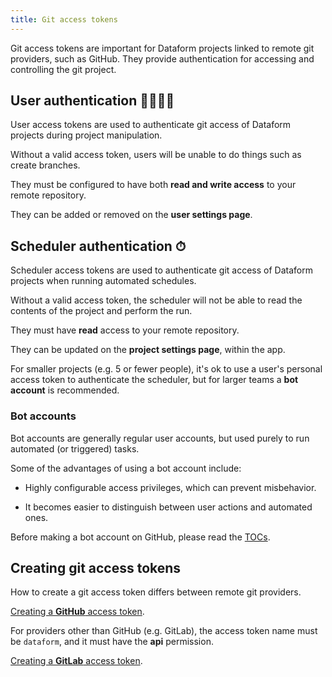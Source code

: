 ```yaml
---
title: Git access tokens
---
```


Git access tokens are important for Dataform projects linked to remote git providers, such as GitHub. They provide authentication for accessing and controlling the git project.

## User authentication 🙋‍♂️🙋‍♀️

User access tokens are used to authenticate git access of Dataform projects during project manipulation.

Without a valid access token, users will be unable to do things such as create branches.

They must be configured to have both **read and write access** to your remote repository.

They can be added or removed on the **user settings page**.

## Scheduler authentication ⏱

Scheduler access tokens are used to authenticate git access of Dataform projects when running automated schedules.

Without a valid access token, the scheduler will not be able to read the contents of the project and perform the run.

They must have **read** access to your remote repository.

They can be updated on the **project settings page**, within the app.

For smaller projects (e.g. 5 or fewer people), it's ok to use a user's personal access token to authenticate the scheduler, but for larger teams a **bot account** is recommended.

### Bot accounts

Bot accounts are generally regular user accounts, but used purely to run automated (or triggered) tasks.

Some of the advantages of using a bot account include:

- Highly configurable access privileges, which can prevent misbehavior.

- It becomes easier to distinguish between user actions and automated ones.

Before making a bot account on GitHub, please read the [TOCs](https://help.github.com/en/github/site-policy/github-terms-of-service#3-account-requirements).

## Creating git access tokens

How to create a git access token differs between remote git providers.

[Creating a **GitHub** access token](https://help.github.com/en/github/authenticating-to-github/creating-a-personal-access-token-for-the-command-line#creating-a-token).

For providers other than GitHub (e.g. GitLab), the access token name must be `dataform`, and it must have the **api** permission.

[Creating a **GitLab** access token](https://docs.gitlab.com/ee/user/profile/personal_access_tokens.html#creating-a-personal-access-token).
